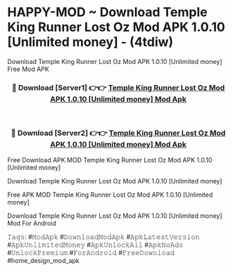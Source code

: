 # HAPPY-MOD ~ Download Temple King Runner Lost Oz Mod APK 1.0.10 [Unlimited money] - (4tdiw)
Download Temple King Runner Lost Oz Mod APK 1.0.10 [Unlimited money] Free Mod APK

<div align="center">
<h3>🔴 Download [Server1] 👉👉 <a href="https://apk-comot.site?title=Temple_King_Runner_Lost_Oz_Mod_APK_1.0.10_[Unlimited_money]">Temple King Runner Lost Oz Mod APK 1.0.10 [Unlimited money] Mod Apk</a></h3><br>

<h3>🔴 Download [Server2] 👉👉 <a href="https://apk-comot.site?title=Temple_King_Runner_Lost_Oz_Mod_APK_1.0.10_[Unlimited_money]">Temple King Runner Lost Oz Mod APK 1.0.10 [Unlimited money] Mod Apk</a></h3>
</div>


Free Download APK MOD Temple King Runner Lost Oz Mod APK 1.0.10 [Unlimited money]

Download Temple King Runner Lost Oz Mod APK 1.0.10 [Unlimited money] 

Free APK MOD Temple King Runner Lost Oz Mod APK 1.0.10 [Unlimited money] 

Download Temple King Runner Lost Oz Mod APK 1.0.10 [Unlimited money] Mod For Android

𝚃𝚊𝚐𝚜: #𝙼𝚘𝚍𝙰𝚙𝚔 #𝙳𝚘𝚠𝚗𝚕𝚘𝚊𝚍𝙼𝚘𝚍𝙰𝚙𝚔 #𝙰𝚙𝚔𝙻𝚊𝚝𝚎𝚜𝚝𝚅𝚎𝚛𝚜𝚒𝚘𝚗 #𝙰𝚙𝚔𝚄𝚗𝚕𝚒𝚖𝚒𝚝𝚎𝚍𝙼𝚘𝚗𝚎𝚢 #𝙰𝚙𝚔𝚄𝚗𝚕𝚘𝚌𝚔𝙰𝚕𝚕 #𝙰𝚙𝚔𝙽𝚘𝙰𝚍𝚜 #𝚄𝚗𝚕𝚘𝚌𝚔𝙿𝚛𝚎𝚖𝚒𝚞𝚖 #𝙵𝚘𝚛𝙰𝚗𝚍𝚛𝚘𝚒𝚍 #𝙵𝚛𝚎𝚎𝙳𝚘𝚠𝚗𝚕𝚘𝚊𝚍 #home_design_mod_apk